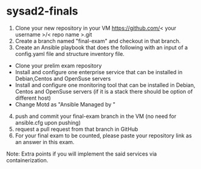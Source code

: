 # sysad2-finals
1. Clone your new repository in your VM https://github.com/< your username >/< repo name >.git
2. Create a branch named "final-exam" and checkout in that branch. 
3. Create an Ansible playbook that does the following with an input of a config.yaml file and structure inventory file.
* Clone your prelim exam repository
* Install and configure one enterprise service that can be installed in Debian,Centos and OpenSuse servers
* Install and configure one monitoring tool that can be installed in Debian, Centos and OpenSuse servers (if it is a stack there should be option of different host)
* Change Motd as "Ansible Managed by <username>"
4. push and commit your final-exam branch in the VM (no need for ansible.cfg upon pushing)
5. request a pull request from that branch in GitHub
6. For your final exam to be counted, please paste your repository link as an answer in this exam.

Note: Extra points if you will implement the said services via containerization.
